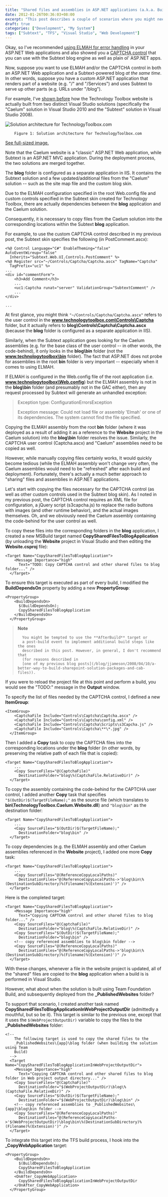 ```yaml
---
title: "Shared files and assemblies in ASP.NET applications (a.k.a. Building TechnologyToolbox.com, part 17)"
date: 2012-01-26T00:36:03+08:00
excerpt: "This post describes a couple of scenarios where you might need to share files and assemblies within an ASP.NET website, as well as some tricks for making this completely painless (from a development and deployment perspective)."
draft: true
categories: ["Development", "My System"]
tags: ["Subtext", "TFS", "Visual Studio", "Web Development"]
---
```


Okay, so I've recommended
[using ELMAH for error handling](/blog/jjameson/2012/01/22/building-technologytoolbox-com-part-14) in your ASP.NET Web applications and also
showed you a
[CAPTCHA control](/blog/jjameson/2012/01/25/building-technologytoolbox-com-part-16) that you can use with the Subtext blog engine as well as
plain ol' ASP.NET apps.

Now, suppose you want to use ELMAH and/or the CAPTCHA control in both an
ASP.NET Web application and a Subtext-powered blog *at the same time*.
In other words, suppose you have a custom ASP.NET application that renders part
of a website (e.g. "/" and "/Services") and uses Subtext to serve up other parts
(e.g. URLs under "/blog").

For example, I've
[shown before](/blog/jjameson/2011/10/18/introducing-technologytoolbox-com) how the Technology Toolbox website is actually built from two
distinct Visual Studio solutions (specifically the "Caelum" solution in Visual
Studio 2010 and the "Subtext" solution in Visual Studio 2008).

![Solution architecture for TechnologyToolbox.com](https://www.technologytoolbox.com/blog/images/www_technologytoolbox_com/blog/jjameson/7/r_Technology-Toolbox-Solution-Architecture.jpg)

    	Figure 1: Solution architecture for TechnologyToolbox.com

[See full-sized image.](/blog/images/www_technologytoolbox_com/blog/jjameson/7/o_Technology-Toolbox-Solution-Architecture.jpg)

Note that the Caelum website is a "classic" ASP.NET Web application, while
Subtext is an ASP.NET MVC application. During the deployment process, the two
solutions are merged together.

The **blog** folder is configured as a separate application
in IIS. It contains the Subtext solution and a few updated/additional files
from the "Caelum" solution -- such as the site map file and the custom blog
skin.

Due to the ELMAH configuration specified in the root Web.config file and
custom controls specified in the Subtext skin created for Technology Toolbox,
there are actually dependencies between the **blog** application
and the Caelum solution.

Consequently, it is necessary to copy files from the Caelum solution into
the corresponding locations within the Subtext **blog** application.

For example, to use the custom CAPTCHA control described in my previous post,
the Subtext skin specifies the following (in PostComment.ascx):

```
<%@ Control Language="C#" EnableTheming="false" AutoEventWireup="false"
  Inherits="Subtext.Web.UI.Controls.PostComment" %>
<%@ Register src="~/Controls/Captcha/Captcha.ascx" TagName="Captcha"
  TagPrefix="uc1" %>
...
<div id="commentForm">
    <h3>Add Comment</h3>
    ...
    <uc1:Captcha runat="server" ValidationGroup="SubtextComment" />
    ...
</div>
```

```
...
```

At first glance, you might think `"~/Controls/Captcha/Captcha.ascx"`
refers to the user control in the **www.technologytoolbox.com\Controls\Captcha**
folder, but it actually refers to **blog\Controls\Captcha\Captcha.ascx**
(because the **blog** folder is configured as a separate application
in IIS).

Similarly, when the Subtext application goes looking for the Caelum assemblies
(e.g. for the base class of the user control -- in other words, the code-behind),
it only looks in the **blog\bin** folder (not the **www.technologytoolbox\bin**
folder). The fact that ASP.NET does not probe for assemblies in the root
**bin** folder is very important -- especially when it comes to
using ELMAH.

If ELMAH is configured in the Web.config file of the root application (i.e.
**www.technologytoolbox\Web.config**) but the ELMAH assembly is
not in the **blog\bin** folder (and presumably not in the GAC either),
then any request processed by Subtext will generate an unhandled exception:

> Exception type: ConfigurationErrorsException
>
> Exception message: Could not load file or assembly 'Elmah' or one of its
> dependencies. The system cannot find the file specified.

Copying the ELMAH assembly from the root **bin** folder (where
it was deployed as a result of adding it as a reference to the **Website** project in the Caelum solution) into the **blog\bin**
folder resolves the issue. Similarly, the CAPTCHA user control (Captcha.ascx)
and "Caelum" assemblies need to be copied as well.

However, while manually copying files certainly works, It would quickly become
tedious (while the ELMAH assembly won't change very often, the Caelum assemblies
would need to be "refreshed" after each build and deployment). Fortunately,
there's actually a much better approach to "sharing" files and assemblies in
ASP.NET applications.

Let's start with copying the files necessary for the CAPTCHA control (as
well as other custom controls used in the Subtext blog skin). As I noted in
my previous post, the CAPTCHA control requires an XML file for configuration,
a jQuery script (s3capcha.js) to replace the radio buttons with images (and
other runtime behavior), and the actual images themselves. Oh, and we obviously
need the Caelum assembly containing the code-behind for the user control as
well.

To copy these files into the corresponding folders in the **blog** application, I created a new MSBuild target named **CopySharedFilesToBlogApplication**
(by unloading the **Website** project in Visual Studio and then
editing the **Website.csproj** file):

```
<Target Name="CopySharedFilesToBlogApplication">
    <Message Importance="high"
      Text="TODO: Copy CAPTCHA control and other shared files to blog folder..." />
  </Target>
```

To ensure this target is executed as part of every build, I modified the
**BuildDependsOn** property by adding a new **PropertyGroup**:

```
<PropertyGroup>
    <BuildDependsOn>
      $(BuildDependsOn);
      CopySharedFilesToBlogApplication
    </BuildDependsOn>
  </PropertyGroup>
```

> **Note**
>
>       You might be tempted to use the **AfterBuild** target or 
>       a post-build event to implement additional build steps like the ones 
>       described in this post. However, in general, I don't recommend that 
>       (for reasons described in
>       [one of my previous blog posts](/blog/jjameson/2008/04/10/a-better-way-to-build-sharepoint-solution-packages-and-cab-files)).

If you were to reload the project file at this point and perform a build,
you would see the "TODO:" message in the **Output** window.

To specify the list of files needed by the CAPTCHA control, I defined a new
**ItemGroup**:

```
<ItemGroup>
    <CaptchaFile Include="Controls\Captcha\Captcha.ascx" />
    <CaptchaFile Include="Controls\Captcha\config.xml" />
    <CaptchaFile Include="Controls\Captcha\Scripts\s3Capcha.js" />
    <CaptchaFile Include="Controls\Captcha\**\*.jpg" />
  </ItemGroup>
```

Then I added a **Copy** task to copy the CAPTCHA files into
the corresponding locations under the **blog** folder (in other
words, by preserving the relative path of each file that is copied):

```
<Target Name="CopySharedFilesToBlogApplication">
    ...
    <Copy SourceFiles="@(CaptchaFile)"
      DestinationFolder="blog\%(CaptchaFile.RelativeDir)" />
  </Target>
```

To copy the assembly containing the code-behind for the CAPTCHA user control,
I added another **Copy** task that specifies `"$(OutDir)$(TargetFileName);"`
as the source file (which translates to **bin\TechnologyToolbox.Caelum.Website.dll**)
and `"blog\bin"` as the destination
folder:

```
<Target Name="CopySharedFilesToBlogApplication">
    ...
    <Copy SourceFiles="$(OutDir)$(TargetFileName);"
      DestinationFolder="blog\bin" />
  </Target>
```

To copy dependencies (e.g. the ELMAH assembly and other Caelum assemblies
referenced in the **Website** project), I added one more
**Copy** task:

```
<Target Name="CopySharedFilesToBlogApplication">
    ...
    <Copy SourceFiles="@(ReferenceCopyLocalPaths)"
      DestinationFiles="@(ReferenceCopyLocalPaths->'blog\bin\%(DestinationSubDirectory)%(Filename)%(Extension)')" />
  </Target>
```

Here is the completed target:

```
<Target Name="CopySharedFilesToBlogApplication">
    <Message Importance="high"
      Text="Copying CAPTCHA control and other shared files to blog folder..." />
    <Copy SourceFiles="@(CaptchaFile)"
      DestinationFolder="blog\%(CaptchaFile.RelativeDir)" />
    <Copy SourceFiles="$(OutDir)$(TargetFileName);"
      DestinationFolder="blog\bin" />
    <!-- copy referenced assemblies to blog\bin folder -->
    <Copy SourceFiles="@(ReferenceCopyLocalPaths)"
      DestinationFiles="@(ReferenceCopyLocalPaths->'blog\bin\%(DestinationSubDirectory)%(Filename)%(Extension)')" />
  </Target>
```

With these changes, whenever a file in the website project is updated, all
of the "shared" files are copied to the **blog** application when
a build is is performed in Visual Studio.

However, what about when the solution is built using Team Foundation Build,
and subsequently deployed from the **\_PublishedWebsites** folder?

To support that scenario, I created another task named **CopySharedFilesToBlogApplicationInWebProjectOutputDir**
(admittedly a mouthful, but so be it). This target is similar to the previous
one, except that it uses the `$(WebProjectOutputDir)`
variable to copy the files to the **\_PublishedWebsites** folder:

```
<!--
    The following target is used to copy the shared files to the
    _PublishedWebsites\{app}\blog folder (when building the solution using Team
    Build)
  -->
  <Target Name="CopySharedFilesToBlogApplicationInWebProjectOutputDir">
    <Message Importance="high"
      Text="Copying CAPTCHA control and other shared files to blog folder in Web project output directory..." />
    <Copy SourceFiles="@(CaptchaFile)"
      DestinationFolder="$(WebProjectOutputDir)\blog\%(CaptchaFile.RelativeDir)" />
    <Copy SourceFiles="$(OutDir)$(TargetFileName);"
      DestinationFolder="$(WebProjectOutputDir)\blog\bin" />
    <!-- copy referenced assemblies to _PublishedWebsites\{app}\blog\bin folder -->
    <Copy SourceFiles="@(ReferenceCopyLocalPaths)"
      DestinationFiles="@(ReferenceCopyLocalPaths->'$(WebProjectOutputDir)\blog\bin\%(DestinationSubDirectory)%(Filename)%(Extension)')" />
  </Target>
```

To integrate this target into the TFS build process, I hook into the
**\_CopyWebApplication** target:

```
<PropertyGroup>
    <BuildDependsOn>
      $(BuildDependsOn);
      CopySharedFilesToBlogApplication
    </BuildDependsOn>
    <OnAfter_CopyWebApplication>
      CopySharedFilesToBlogApplicationInWebProjectOutputDir
    </OnAfter_CopyWebApplication>
  </PropertyGroup>
```

